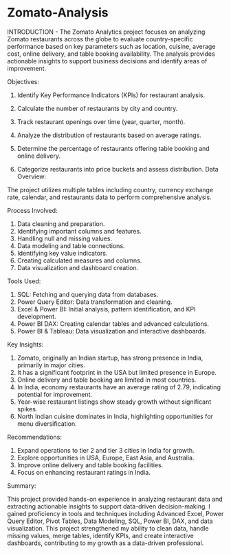 # Zomato-Analysis

INTRODUCTION -
 The Zomato Analytics project focuses on analyzing Zomato restaurants across the globe to evaluate country-specific performance based on key parameters such as location, cuisine, average cost, online delivery, and table booking availability. The analysis provides actionable insights to support business decisions and identify areas of improvement.

Objectives:

 1. Identify Key Performance Indicators (KPIs) for restaurant analysis.

 2. Calculate the number of restaurants by city and country.

 3. Track restaurant openings over time (year, quarter, month).

 4. Analyze the distribution of restaurants based on average ratings.

 5. Determine the percentage of restaurants offering table booking and online delivery.

 6. Categorize restaurants into price buckets and assess distribution.
  Data Overview:

The project utilizes multiple tables including country, currency exchange rate, calendar, and restaurants data to perform comprehensive analysis.

Process Involved:

 1. Data cleaning and preparation.
 2. Identifying important columns and features.
 3. Handling null and missing values.
 4. Data modeling and table connections.
 5. Identifying key value indicators.
 6. Creating calculated measures and columns.
 7. Data visualization and dashboard creation.

Tools Used:

 1. SQL: Fetching and querying data from databases.
 2. Power Query Editor: Data transformation and cleaning.
 3. Excel & Power BI: Initial analysis, pattern identification, and KPI development.
 4. Power BI DAX: Creating calendar tables and advanced calculations.
 5. Power BI & Tableau: Data visualization and interactive dashboards.

Key Insights:

 1. Zomato, originally an Indian startup, has strong presence in India, primarily in major cities.
 2. It has a significant footprint in the USA but limited presence in Europe.
 3. Online delivery and table booking are limited in most countries.
 4. In India, economy restaurants have an average rating of 2.79, indicating potential for improvement.
 5. Year-wise restaurant listings show steady growth without significant spikes.
 6. North Indian cuisine dominates in India, highlighting opportunities for menu diversification.

Recommendations:

 1. Expand operations to tier 2 and tier 3 cities in India for growth.
 2. Explore opportunities in USA, Europe, East Asia, and Australia.
 3. Improve online delivery and table booking facilities.
 4. Focus on enhancing restaurant ratings in India.

Summary:

 This project provided hands-on experience in analyzing restaurant data and extracting actionable insights to support data-driven decision-making. I gained proficiency in tools and techniques including Advanced Excel, Power Query Editor, Pivot Tables, Data Modeling, SQL, Power BI, DAX, and data visualization. This project strengthened my ability to clean data, handle missing values, merge tables, identify KPIs, and create interactive dashboards, contributing to my growth as a data-driven professional.
